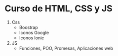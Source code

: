 # Curso de HTML, CSS y JS
1. Css 
    - Boostrap
    - Iconos Google
    - Iconos Ionic
2. JS
    - Funciones, POO, Promesas, Aplicaciones web


